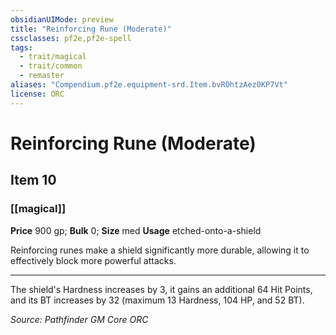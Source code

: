 ```yaml
---
obsidianUIMode: preview
title: "Reinforcing Rune (Moderate)"
cssclasses: pf2e,pf2e-spell
tags:
  - trait/magical
  - trait/common
  - remaster
aliases: "Compendium.pf2e.equipment-srd.Item.bvROhtzAez0KP7Vt"
license: ORC
---
```

# Reinforcing Rune (Moderate)
## Item 10
### [[magical]]


**Price** 900 gp; 
**Bulk** 0; **Size** med
**Usage** etched-onto-a-shield

Reinforcing runes make a shield significantly more durable, allowing it to effectively block more powerful attacks.

* * *

The shield's Hardness increases by 3, it gains an additional 64 Hit Points, and its BT increases by 32 (maximum 13 Hardness, 104 HP, and 52 BT).

*Source: Pathfinder GM Core*
*ORC*